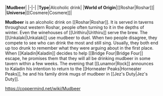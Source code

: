 |**Mudbeer**|
|-|-|
|**Type**|Alcoholic drink|
|**World of Origin**|[[Roshar\|Roshar]]|
|**Universe**|[[Cosmere\|Cosmere]]|

**Mudbeer** is an alcoholic drink on [[Roshar\|Roshar]].
It is served in taverns throughout western Roshar, people often turning to it in the depths of winter. Even the winehouses of [[Urithiru\|Urithiru]] serve the brew.
The [[Unkalaki\|Unkalaki]] use mudbeer to duel. When two people disagree, they compete to see who can drink the most and still sing. Usually, they both end up too drunk to remember what they were arguing about in the first place.
When [[Kaladin\|Kaladin]] decides to help [[Bridge Four\|Bridge Four]] escape, he promises them that they will all be drinking mudbeer in some tavern within a few weeks. The evening that [[Lunamor\|Rock]] announces to Kaladin his intention to return to the [[Horneater Peaks\|Horneater Peaks]], he and his family drink mugs of mudbeer in [[Jez's Duty\|Jez's Duty]].



https://coppermind.net/wiki/Mudbeer